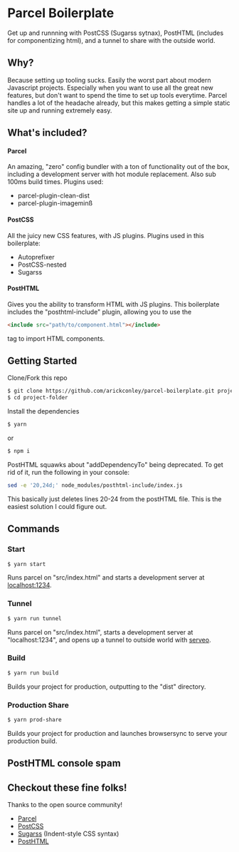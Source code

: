 # Parcel Boilerplate

Get up and runnning with PostCSS (Sugarss sytnax), PostHTML (includes for componentizing html), and a tunnel to share with the outside world.

## Why?

Because setting up tooling sucks. Easily the worst part about modern Javascript projects. Especially when you want to use all the great new features, but don't want to spend the time to set up tools everytime. Parcel handles a lot of the headache already, but this makes getting a simple static site up and running extremely easy.

## What's included?

#### Parcel

An amazing, "zero" config bundler with a ton of functionality out of the box, including a development server with hot module replacement. Also sub 100ms build times.
Plugins used:

- parcel-plugin-clean-dist
- parcel-plugin-imageminß

#### PostCSS

All the juicy new CSS features, with JS plugins. Plugins used in this boilerplate:

- Autoprefixer
- PostCSS-nested
- Sugarss

#### PostHTML

Gives you the ability to transform HTML with JS plugins. This boilerplate includes the "posthtml-include" plugin, allowing you to use the

```html
<include src="path/to/component.html"></include>
```

tag to import HTML components.

## Getting Started

Clone/Fork this repo

```zsh
$ git clone https://github.com/arickconley/parcel-boilerplate.git project-folder
$ cd project-folder
```

Install the dependencies

```zsh
$ yarn
```

or

```zsh
$ npm i
```

PostHTML squawks about "addDependencyTo" being deprecated. To get rid of it, run the following in your console:

```zsh
sed -e '20,24d;' node_modules/posthtml-include/index.js
```

This basically just deletes lines 20-24 from the postHTML file. This is the easiest solution I could figure out.

## Commands

### Start

```zsh
$ yarn start
```

Runs parcel on "src/index.html" and starts a development server at [localhost:1234](http://localhost:1234).

### Tunnel

```zsh
$ yarn run tunnel
```

Runs parcel on "src/index.html", starts a development server at "localhost:1234", and opens up a tunnel to outside world with [serveo](https://serveo.net).

### Build

```zsh
$ yarn run build
```

Builds your project for production, outputting to the "dist" directory.

### Production Share

```zsh
$ yarn prod-share
```

Builds your project for production and launches browsersync to serve your production build.

## PostHTML console spam

## Checkout these fine folks!

Thanks to the open source community!

- [Parcel](https://parceljs.org/)
- [PostCSS](https://postcss.org)
- [Sugarss](https://github.com/postcss/sugarss) (Indent-style CSS syntax)
- [PostHTML](https://github.com/posthtml/posthtml)
